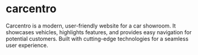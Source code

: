 # carcentro
Carcentro is a modern, user-friendly website for a car showroom. It showcases vehicles, highlights features, and provides easy navigation for potential customers. Built with cutting-edge technologies for a seamless user experience.
